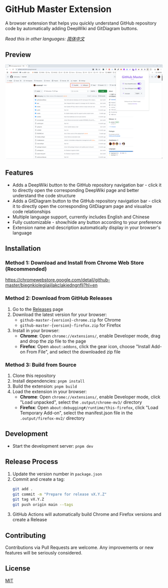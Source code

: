 # GitHub Master Extension

A browser extension that helps you quickly understand GitHub repository code by automatically adding DeepWiki and GitDiagram buttons.

*Read this in other languages: [简体中文](README_zh-CN.md)*

## Preview
![preview](/screenshots/en.png)

## Features

- Adds a DeepWiki button to the GitHub repository navigation bar - click it to directly open the corresponding DeepWiki page and better understand the code structure
- Adds a GitDiagram button to the GitHub repository navigation bar - click it to directly open the corresponding GitDiagram page and visualize code relationships
- Multiple language support, currently includes English and Chinese
- Fully customizable - show/hide any button according to your preference
- Extension name and description automatically display in your browser's language

## Installation

### Method 1: Download and Install from Chrome Web Store (Recommended)
https://chromewebstore.google.com/detail/github-master/bjegnkiolegjiajilakclakjedngnflj?hl=en

### Method 2: Download from GitHub Releases

1. Go to the [Releases](https://github.com/beilunyang/github-master-extension/releases) page
2. Download the latest version for your browser:
   - `github-master-{version}-chrome.zip` for Chrome
   - `github-master-{version}-firefox.zip` for Firefox
3. Install in your browser:
   - **Chrome**: Open `chrome://extensions/`, enable Developer mode, drag and drop the zip file to the page
   - **Firefox**: Open `about:addons`, click the gear icon, choose "Install Add-on From File", and select the downloaded zip file

### Method 3: Build from Source

1. Clone this repository
2. Install dependencies: `pnpm install`
3. Build the extension:  `pnpm build`
4. Load the extension in your browser:
   - **Chrome**: Open `chrome://extensions/`, enable Developer mode, click "Load unpacked", select the `.output/chrome-mv3/` directory
   - **Firefox**: Open `about:debugging#/runtime/this-firefox`, click "Load Temporary Add-on", select the manifest.json file in the `.output/firefox-mv2/` directory

## Development

- Start the development server: `pnpm dev`

## Release Process

1. Update the version number in `package.json`
2. Commit and create a tag:
   ```bash
   git add .
   git commit -m "Prepare for release vX.Y.Z"
   git tag vX.Y.Z
   git push origin main --tags
   ```
3. GitHub Actions will automatically build Chrome and Firefox versions and create a Release

## Contributing

Contributions via Pull Requests are welcome. Any improvements or new features will be seriously considered.

## License

[MIT](LICENSE) 